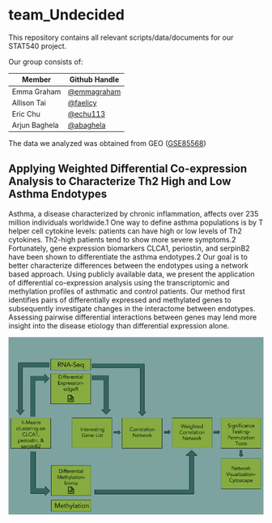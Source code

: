 # team_Undecided

This repository contains all relevant scripts/data/documents for our STAT540 project. 

Our group consists of:

Member | Github Handle
 --- | ---
Emma Graham | [@emmagraham](https://github.com/emmagraham)
Allison Tai | [@faelicy](https://github.com/faelicy)
Eric Chu | [@echu113](https://github.com/echu113)
Arjun Baghela | [@abaghela](https://github.com/abaghela)

The data we analyzed was obtained from GEO ([GSE85568](https://www.ncbi.nlm.nih.gov/geo/query/acc.cgi?acc=GSE85568))

## Applying Weighted Differential Co-expression Analysis to Characterize Th2 High and Low Asthma Endotypes

Asthma, a disease characterized by chronic inflammation, affects over 235 million individuals worldwide.1 One way to define asthma populations is by T helper cell cytokine levels: patients can have high or low levels of Th2 cytokines. Th2-high patients tend to show more severe symptoms.2 Fortunately, gene expression biomarkers CLCA1, periostin, and serpinB2 have been shown to differentiate the asthma endotypes.2 Our goal is to better characterize differences between the endotypes using a network based approach. Using publicly available data, we present the application of differential co-expression analysis using the transcriptomic and methylation profiles of asthmatic and control patients. Our method first identifies pairs of differentially expressed and methylated genes to subsequently investigate changes in the interactome between endotypes. Assessing pairwise differential interactions between genes may lend more insight into the disease etiology than differential expression alone.

![pipeline](https://github.com/STAT540-UBC/team_Undecided/blob/master/results/figures/teamUndecided_Pipeline.png "Pipeline")
